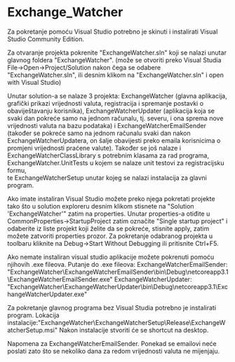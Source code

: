 # Exchange_Watcher

Za pokretanje pomoću Visual Studio potrebno je skinuti i instalirati Visual Studio Community Edition.

Za otvaranje projekta pokrenite "ExchangeWatcher.sln" koji se nalazi unutar glavnog foldera "ExchangeWatcher". (može se otvoriti preko Visual Studia File->Open->Project/Solution
nakon čega se odabere "ExchangeWatcher.sln", ili desnim klikom na "ExchangeWatcher.sln" i open with Visual Studio)

Unutar solution-a se nalaze 3 projekta: ExchangeWatcher (glavna aplikacija, grafički prikazi vrijednosti valuta, registracija i spremanje postavki o obaviještavanju korisnika), 
ExchangeWatcherUpdater (aplikacija koja se svaki dan pokreće samo na jednom računalu, tj. severu, i ona sprema nove vrijednosti valuta na bazu podataka) 
i ExchangeWatcherEmailSender (također se pokreće samo na jednom računalu svaki dan nakon ExchangeWatcherUpdatera, on šalje obavijesti preko emaila korisnicima o promjeni vrijednosti praćene valute).
Također se još nalaze i ExchangeWatcherClassLibrary s potrebnim klasama za rad programa, 
ExchangeWatcher.UnitTests u kojem se nalaze unit testovi za registracijsku formu,  
te ExchangeWatcherSetup unutar kojeg se nalazi instalacija za glavni program.

Ako imate instaliran Visual Studio možete preko njega pokretati projekte tako što u solution exploreru desnim klikom stisnete na "Solution 'ExchangeWatcher'" zatim na properties.
Unutar properties-a otiđite u CommonProperties->StartupProject zatim označite "Single startup project" i odaberite iz liste projekt koji želite da se pokreće, stisnite apply, zatim 
možete zatvoriti properties prozor. Za pokretanje odabranog projekta u toolbaru kliknite na Debug->Start Without Debugging ili pritisnite Ctrl+F5.

Ako nemate instaliran visual studio aplikacije možete pokrenuti pomoću njihovih .exe fileova.
Putanje do .exe fileova:
ExchangeWatcherEmailSender: "ExchangeWatcher\ExchangeWatcherEmailSender\bin\Debug\netcoreapp3.1\ExchangeWatcherEmailSender.exe"
ExchangeWatcherUpdater: "ExchangeWatcher\ExchangeWatcherUpdater\bin\Debug\netcoreapp3.1\ExchangeWatcherUpdater.exe"

Za pokretanje glavnog programa bez Visual Studia potrebno je instalirati program.
Lokacija instalacije:"ExchangeWatcher\ExchangeWatcherSetup\Release\ExchangeWatcherSetup.msi"
Nakon instalacije stvoriti će se shortcut na desktop.


Napomena za ExchangeWatcherEmailSender. Ponekad se emailovi neće poslati zato što se nekoliko dana za redom vrijednosti valuta ne mijenjaju.
